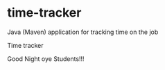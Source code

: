 # time-tracker
Java (Maven) application for tracking time on the job

Time tracker

Good Night oye Students!!!

